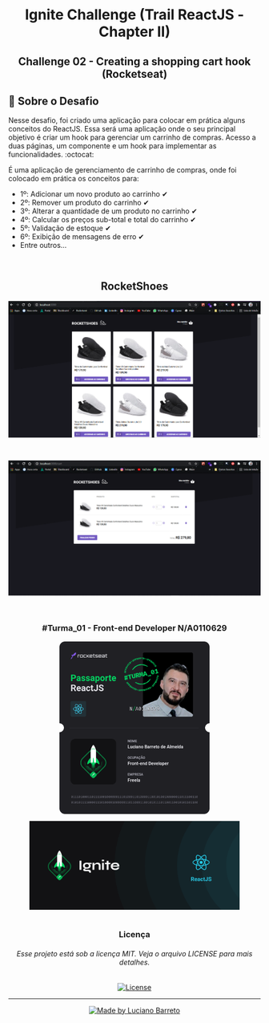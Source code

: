 # <h1 align="center">Ignite Challenge (Trail ReactJS - Chapter II)</h1>

<h2 align="center">Challenge 02 - Creating a shopping cart hook (Rocketseat)</h2>

## 📑 Sobre o Desafio
<p>Nesse desafio, foi criado uma aplicação para colocar em prática alguns conceitos do ReactJS.
  Essa será uma aplicação onde o seu principal objetivo é criar um hook para gerenciar um carrinho de compras. Acesso a duas páginas, um componente e um hook para implementar as funcionalidades. :octocat:</p>
  
<p>É uma aplicação de gerenciamento de carrinho de compras, onde foi colocado em prática os conceitos para:</p>

* 1º: Adicionar um novo produto ao carrinho ✔
* 2º: Remover um produto do carrinho ✔
* 3º: Alterar a quantidade de um produto no carrinho ✔
* 4º: Calcular os preços sub-total e total do carrinho ✔
* 5º: Validação de estoque ✔
* 6º: Exibição de mensagens de erro ✔
* Entre outros...

<br>

<h2 align="center">RocketShoes</h2>
<p align="center">
  <kbd><img align="center" src="rocketshoes1.png" alt="Tela do App RocketShoes" width="800"/></kbd>
</p>

<br>

<p align="center">
  <kbd><img align="center" src="rocketshoes2.png" alt="Tela do App RocketShoes" width="800"/></kbd>
</p>

<br>

<h3 align="center">#Turma_01 - Front-end Developer N/A0110629</h3>

<p align="center">
  <kbd><img align="center" src="Passaporte-react-js.png" alt="Logo do Passport Rocketseat" width="300"/></kbd>
</p>

<p align="center">
  <kbd><img align="center" src="ignite.png" alt="Logo do Ignite/ReactJS" width="420"/></kbd>
</p>

#

<h3 align="center">Licença</h3>
<h6 align="center">Esse projeto está sob a licença MIT. Veja o arquivo LICENSE para mais detalhes.</h6>


<p align="center">  
  <a href="https://github.com/Lucianobarretto/chapter02_challenge/blob/master/LICENSE.md">
    <img alt="License" src="https://img.shields.io/badge/LICENSE-MIT-orange">
  </a>
</p>

---

<p align="center">  
  <a href="https://www.linkedin.com/in/lucianobalmeida/">
    <img alt="Made by Luciano Barreto" src="https://img.shields.io/badge/Made%20by-Luciano%20Barreto-blue">
  </a>  
</p>
